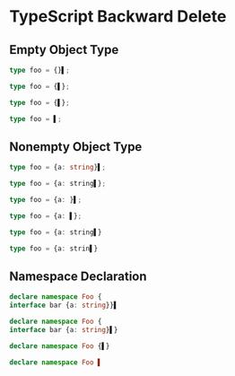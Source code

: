 # TypeScript Backward Delete
## Empty Object Type
```ts
type foo = {}▌;
```
```ts
type foo = {▌};
```

```ts
type foo = {▌};
```
```ts
type foo = ▌;
```

## Nonempty Object Type
```ts
type foo = {a: string}▌;
```
```ts
type foo = {a: string▌};
```

```ts
type foo = {a: }▌;
```
```ts
type foo = {a: ▌};
```

```ts
type foo = {a: string▌}
```
```ts
type foo = {a: strin▌}
```

## Namespace Declaration
```ts
declare namespace Foo {
interface bar {a: string}}▌
```
```ts
declare namespace Foo {
interface bar {a: string}▌}
```

```ts
declare namespace Foo {▌}
```
```ts
declare namespace Foo ▌
```